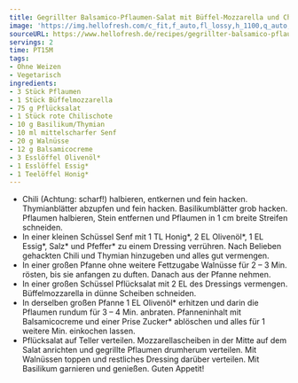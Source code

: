 ```yaml
---
title: Gegrillter Balsamico-Pflaumen-Salat mit Büffel-Mozzarella und Chili-Honig-Vinaigrette
image: 'https://img.hellofresh.com/c_fit,f_auto,fl_lossy,h_1100,q_auto,w_2600/hellofresh_s3/image/gegrillter-balsamico-pflaumen-salat-mit-buffel-mozzarella-und-chili-honig-vinaigrette-2917c48f.jpg'
sourceURL: https://www.hellofresh.de/recipes/gegrillter-balsamico-pflaumen-salat-mit-buffel-mozzarella-und-chili-honig-vinaigrette-630cb697e3957658b401a09e
servings: 2
time: PT15M
tags:
- Ohne Weizen
- Vegetarisch
ingredients:
- 3 Stück Pflaumen
- 1 Stück Büffelmozzarella
- 75 g Pflücksalat
- 1 Stück rote Chilischote
- 10 g Basilikum/Thymian
- 10 ml mittelscharfer Senf
- 20 g Walnüsse
- 12 g Balsamicocreme
- 3 Esslöffel Olivenöl*
- 1 Esslöffel Essig*
- 1 Teelöffel Honig*
---
```


- Chili (Achtung: scharf!) halbieren, entkernen und fein hacken.  Thymianblätter abzupfen und fein hacken. Basilikumblätter grob hacken. Pflaumen halbieren, Stein entfernen und Pflaumen in 1 cm breite Streifen schneiden.
- In einer kleinen Schüssel Senf mit 1 TL Honig\*, 2 EL Olivenöl\*, 1 EL Essig\*, Salz\* und Pfeffer\* zu einem Dressing verrühren. Nach Belieben gehackten Chili und Thymian hinzugeben und alles gut vermengen.
- In einer großen Pfanne ohne weitere Fettzugabe Walnüsse für 2 – 3 Min. rösten, bis sie anfangen zu duften.  Danach aus der Pfanne nehmen.
- In einer großen Schüssel Pflücksalat mit 2 EL des Dressings vermengen. Büffelmozzarella in dünne Scheiben schneiden.
- In derselben großen Pfanne 1 EL Olivenöl\* erhitzen und darin die Pflaumen rundum für 3 – 4 Min. anbraten. Pfanneninhalt mit Balsamicocreme und einer Prise Zucker\* ablöschen und alles für 1 weitere Min. einkochen lassen.
- Pflücksalat auf Teller verteilen. Mozzarellascheiben in der Mitte auf dem Salat anrichten und gegrillte Pflaumen drumherum verteilen. Mit Walnüssen toppen und restliches Dressing darüber verteilen. Mit Basilikum garnieren und genießen. Guten Appetit!
